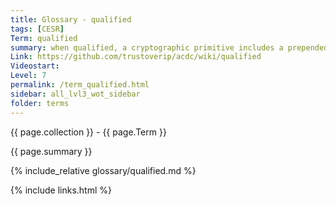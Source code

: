 ```yaml
---
title: Glossary - qualified
tags: [CESR]
Term: qualified
summary: when qualified, a cryptographic primitive includes a prepended derivation code
Link: https://github.com/trustoverip/acdc/wiki/qualified
Videostart: 
Level: 7
permalink: /term_qualified.html
sidebar: all_lvl3_wot_sidebar
folder: terms
---
```


{{ page.collection }} - {{ page.Term }}

   {{ page.summary }}

{% include_relative glossary/qualified.md %}

 {% include links.html %} 
